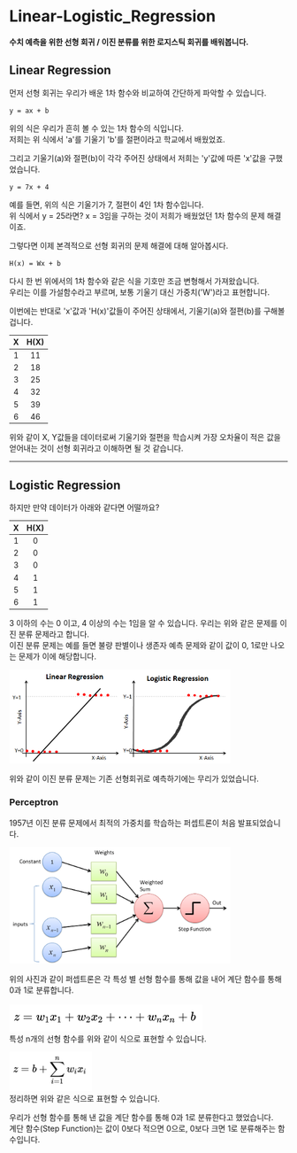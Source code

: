 # Linear-Logistic_Regression

**수치 예측을 위한 선형 회귀 / 이진 분류를 위한 로지스틱 회귀를 배워봅니다.**

## Linear Regression

먼저 선형 회귀는 우리가 배운 1차 함수와 비교하여 간단하게 파악할 수 있습니다. <br/>

<pre><code>y = ax + b</code></pre>

위의 식은 우리가 흔히 볼 수 있는 1차 함수의 식입니다. <br/>
저희는 위 식에서 'a'를 기울기 'b'를 절편이라고 학교에서 배웠었죠. <br/>

그리고 기울기(a)와 절편(b)이 각각 주어진 상태에서 저희는 'y'값에 따른 'x'값을 구했었습니다. <br/>

<pre><code>y = 7x + 4</code></pre>

예를 들면, 위의 식은 기울기가 7, 절편이 4인 1차 함수입니다. <br/>
위 식에서 y = 25라면? x = 3임을 구하는 것이 저희가 배웠었던 1차 함수의 문제 해결이죠. <br/>

그렇다면 이제 본격적으로 선형 회귀의 문제 해결에 대해 알아봅시다. <br/>

<pre><code>H(x) = Wx + b</code></pre>

다시 한 번 위에서의 1차 함수와 같은 식을 기호만 조금 변형해서 가져왔습니다.<br/>
우리는 이를 가설함수라고 부르며, 보통 기울기 대신 가중치('W')라고 표현합니다.<br/>

이번에는 반대로 'x'값과 'H(x)'값들이 주어진 상태에서, 기울기(a)와 절편(b)를 구해볼겁니다. <br/>


| X | H(X) |
|:--:|:--:|
| 1 | 11 |
| 2 | 18 |
| 3 | 25 |
| 4 | 32 |
| 5 | 39 |
| 6 | 46 |

위와 같이 X, Y값들을 데이터로써 기울기와 절편을 학습시켜 가장 오차율이 적은 값을 얻어내는 것이 선형 회귀라고 이해하면 될 것 같습니다. <br/>


  - - -

## Logistic Regression

하지만 만약 데이터가 아래와 같다면 어떨까요?

| X | H(X) |
|:--:|:--:|
| 1 | 0 |
| 2 | 0 |
| 3 | 0 |
| 4 | 1 |
| 5 | 1 |
| 6 | 1 |

3 이하의 수는 0 이고, 4 이상의 수는 1임을 알 수 있습니다. 우리는 위와 같은 문제를 이진 분류 문제라고 합니다. <br/>
이진 분류 문제는 예를 들면 불량 판별이나 생존자 예측 문제와 같이 값이 0, 1로만 나오는 문제가 이에 해당합니다. <br/>

<img src='images/linearVSlogistic.png' width='400'> <br/>

위와 같이 이진 분류 문제는 기존 선형회귀로 예측하기에는 무리가 있었습니다.

### Perceptron

1957년 이진 분류 문제에서 최적의 가중치를 학습하는 퍼셉트론이 처음 발표되었습니다. <br/>

<img src='images/Perceptron.png' width='400'>

위의 사진과 같이 퍼셉트론은 각 특성 별 선형 함수를 통해 값을 내어 
계단 함수를 통해 0과 1로 분류합니다. <br/><br/>
<img src='images/linearfunc_1.png' width='350'><br/>
특성 n개의 선형 함수를 위와 같이 식으로 표현할 수 있습니다. <br/>

<img src='images/linearfunc_2.png' width='150'><br/>
정리하면 위와 같은 식으로 표현할 수 있습니다.<br/>

우리가 선형 함수를 통해 낸 값을 계단 함수를 통해 0과 1로 분류한다고 했었습니다. <br/>
계단 함수(Step Function)는 값이 0보다 적으면 0으로, 0보다 크면 1로 분류해주는 함수입니다. <br/><br/>

